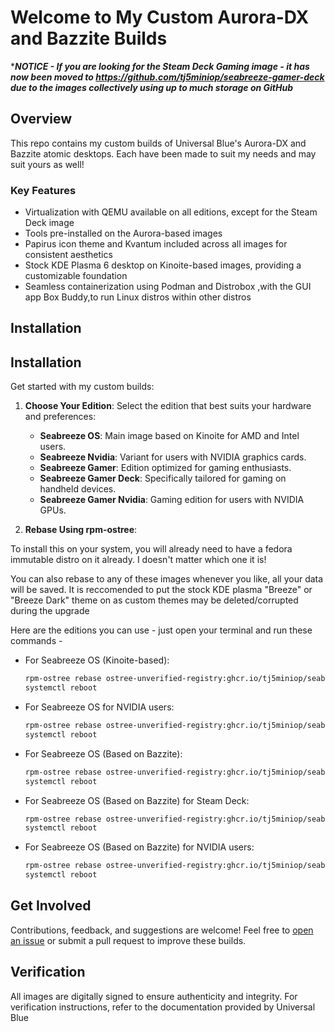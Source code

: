 # Welcome to My Custom Aurora-DX and Bazzite Builds

********NOTICE - If you are looking for the Steam Deck Gaming image - it has now been moved to https://github.com/tj5miniop/seabreeze-gamer-deck due to the images collectively using up to much storage on GitHub*******


## Overview

This repo contains my custom builds of Universal Blue's Aurora-DX and Bazzite atomic desktops. Each have been made to suit my needs and may suit yours as well!

### Key Features 

- Virtualization with QEMU available on all editions, except for the Steam Deck image
- Tools pre-installed on the Aurora-based images
- Papirus icon theme and Kvantum included across all images for consistent aesthetics
- Stock KDE Plasma 6 desktop on Kinoite-based images, providing a customizable foundation
- Seamless containerization using Podman and Distrobox ,with the GUI app Box Buddy,to run Linux distros within other distros

## Installation
## Installation

Get started with my custom builds:

1. **Choose Your Edition**: Select the edition that best suits your hardware and preferences:
   - **Seabreeze OS**: Main image based on Kinoite for AMD and Intel users.
   - **Seabreeze Nvidia**: Variant for users with NVIDIA graphics cards.
   - **Seabreeze Gamer**: Edition optimized for gaming enthusiasts.
   - **Seabreeze Gamer Deck**: Specifically tailored for gaming on handheld devices.
   - **Seabreeze Gamer Nvidia**: Gaming edition for users with NVIDIA GPUs.


2. **Rebase Using rpm-ostree**:

To install this on your system, you will already need to have a fedora immutable distro on it already. I doesn't matter which one it is!

You can also rebase to any of these images whenever you like, all your data will be saved. It is reccomended to put the stock KDE plasma "Breeze" or "Breeze Dark" theme on as custom themes may be deleted/corrupted during the upgrade

Here are the editions you can use - just open your terminal and run these commands - 

   - For Seabreeze OS (Kinoite-based):
     ```bash
     rpm-ostree rebase ostree-unverified-registry:ghcr.io/tj5miniop/seabreeze-os:latest
     systemctl reboot
     ```

   - For Seabreeze OS for NVIDIA users:
     ```bash
     rpm-ostree rebase ostree-unverified-registry:ghcr.io/tj5miniop/seabreeze-nvidia:latest
     systemctl reboot
     ```

   - For Seabreeze OS (Based on Bazzite):
     ```bash
     rpm-ostree rebase ostree-unverified-registry:ghcr.io/tj5miniop/seabreeze-gamer:latest
     systemctl reboot
     ```

   - For Seabreeze OS (Based on Bazzite) for Steam Deck:
     ```bash
     rpm-ostree rebase ostree-unverified-registry:ghcr.io/tj5miniop/seabreeze-gamer-deck:latest
     systemctl reboot
     ```

   - For Seabreeze OS (Based on Bazzite) for NVIDIA users:
     ```bash
     rpm-ostree rebase ostree-unverified-registry:ghcr.io/tj5miniop/seabreeze-gamer-nvidia:latest
     systemctl reboot
     ```


## Get Involved

Contributions, feedback, and suggestions are welcome! Feel free to [open an issue](https://github.com/tj5miniop/seabreeze-ublue-images/issues) or submit a pull request to improve these builds.

## Verification

All images are digitally signed to ensure authenticity and integrity. For verification instructions, refer to the documentation provided by Universal Blue 
